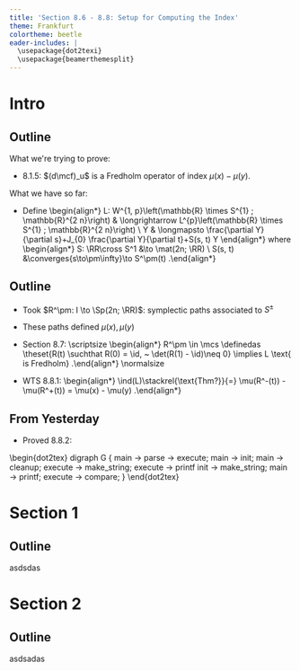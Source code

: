 ```yaml
---
title: 'Section 8.6 - 8.8: Setup for Computing the Index'
theme: Frankfurt 
colortheme: beetle
eader-includes: |
  \usepackage{dot2texi}
  \usepackage{beamerthemesplit}
---
```


# Intro 

## Outline

What we're trying to prove:

- 8.1.5: $(d\mcf)_u$ is a Fredholm operator of index $\mu(x) - \mu(y)$.

What we have so far:

- Define
\begin{align*}
L: W^{1, p}\left(\mathbb{R} \times S^{1} ; \mathbb{R}^{2 n}\right) & \longrightarrow L^{p}\left(\mathbb{R} \times S^{1} ; \mathbb{R}^{2 n}\right) \\
Y & \longmapsto \frac{\partial Y}{\partial s}+J_{0} \frac{\partial Y}{\partial t}+S(s, t) Y
\end{align*}
where 
\begin{align*}
S: \RR\cross S^1 &\to \mat(2n; \RR) \\
S(s, t) &\converges{s\to\pm\infty}\to S^\pm(t)
.\end{align*}


## Outline

- Took $R^\pm: I \to \Sp(2n; \RR)$: symplectic paths associated to $S^\pm$
- These paths defined $\mu(x), \mu(y)$
- Section 8.7: 
\scriptsize
\begin{align*}
R^\pm \in \mcs \definedas \theset{R(t) \suchthat R(0) = \id, ~ \det(R(1) - \id)\neq 0} \implies L \text{ is Fredholm}
.\end{align*}
\normalsize

- WTS 8.8.1:
\begin{align*}
\ind(L)\stackrel{\text{Thm?}}{=} \mu(R^-(t)) - \mu(R^+(t)) = \mu(x) - \mu(y)
.\end{align*}

## From Yesterday

- Proved 8.8.2: 


\begin{dot2tex}
digraph G {
     main -> parse -> execute;
     main -> init;
     main -> cleanup;
     execute -> make_string;
     execute -> printf
     init -> make_string;
     main -> printf;
     execute -> compare;
}
\end{dot2tex}

# Section 1

## Outline

asdsdas


# Section 2

## Outline

asdsadas
